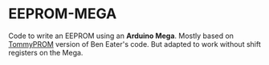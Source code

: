 # EEPROM-MEGA

Code to write an EEPROM using an **Arduino Mega**. Mostly based on [TommyPROM](https://github.com/TomNisbet/TommyPROM/blob/master/unlock-ben-eater-hardware/unlock-ben-eater-hardware.ino) version of Ben Eater's code. But adapted to work without shift registers on the Mega.
